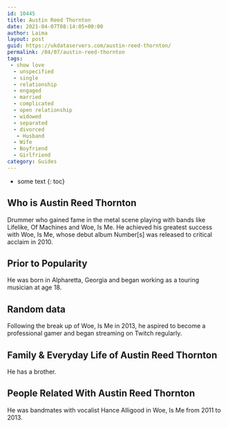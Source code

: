 ```yaml
---
id: 10445
title: Austin Reed Thornton
date: 2021-04-07T08:14:05+00:00
author: Laima
layout: post
guid: https://ukdataservers.com/austin-reed-thornton/
permalink: /04/07/austin-reed-thornton
tags:
 - show love
  - unspecified
  - single
  - relationship
  - engaged
  - married
  - complicated
  - open relationship
  - widowed
  - separated
  - divorced
   - Husband
  - Wife
  - Boyfriend
  - Girlfriend
category: Guides
---
```


* some text
{: toc}


## Who is Austin Reed Thornton
                  
                  
                  
Drummer who gained fame in the metal scene playing with bands like Lifelike, Of Machines and Woe, Is Me. He achieved his greatest success with Woe, Is Me, whose debut album Number[s] was released to critical acclaim in 2010.
                  
              
            
              
            
                
                
                
## Prior to Popularity
                  
                  
                  
He was born in Alpharetta, Georgia and began working as a touring musician at age 18.
                  
              
            
              
            
                
                
                
## Random data
                  
                  
                  
Following the break up of Woe, Is Me in 2013, he aspired to become a professional gamer and began streaming on Twitch regularly.
                  
              
            
              
            
                
                
                
## Family & Everyday Life of Austin Reed Thornton
                  
                  
                  
He has a brother.
                  
              
            
              
            
                
                
                
## People Related With Austin Reed Thornton
                  
                  
                  
He was bandmates with vocalist Hance Alligood in Woe, Is Me from 2011 to 2013.
                  
              
            
              
            
                
              
            
              
              
            
            
              
            
          
          
          